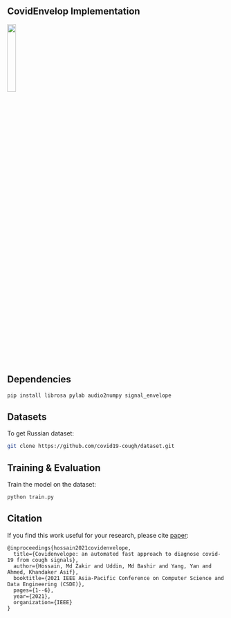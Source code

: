 ## CovidEnvelop Implementation

<img width="20%" src="pic/CovidEnvelop.jpg" />

## Dependencies
```bash
pip install librosa pylab audio2numpy signal_envelope
```

## Datasets
To get Russian dataset:

```bash
git clone https://github.com/covid19-cough/dataset.git
```
## Training & Evaluation

Train the model on the dataset:   

```bash
python train.py
```

## Citation
If you find this work useful for your research, please cite [paper](https://ieeexplore.ieee.org/document/9718501):
```
@inproceedings{hossain2021covidenvelope,
  title={Covidenvelope: an automated fast approach to diagnose covid-19 from cough signals},
  author={Hossain, Md Zakir and Uddin, Md Bashir and Yang, Yan and Ahmed, Khandaker Asif},
  booktitle={2021 IEEE Asia-Pacific Conference on Computer Science and Data Engineering (CSDE)},
  pages={1--6},
  year={2021},
  organization={IEEE}
}
```
